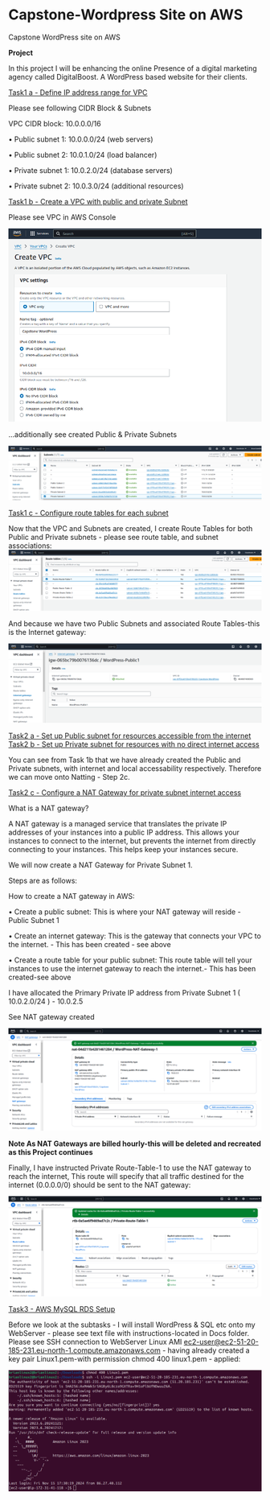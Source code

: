 # Capstone-Wordpress Site on AWS
Capstone WordPress site on AWS


**Project**

In this project I will be enhancing the online Presence of a digital marketing agency called DigitalBoost. A WordPress based website for their clients.

<ins>Task1 a - Define IP address range for VPC</ins>

Please see following CIDR Block & Subnets

VPC CIDR block: 10.0.0.0/16

•	Public subnet 1: 10.0.0.0/24 (web servers)

•	Public subnet 2: 10.0.1.0/24 (load balancer)

•	Private subnet 1: 10.0.2.0/24 (database servers)

•	Private subnet 2: 10.0.3.0/24 (additional resources)

<ins>Task1 b - Create a VPC with public and private Subnet</ins>

Please see VPC in AWS Console

![Screenshot 1](images/screenshot1.png)


...additionally see created Public & Private Subnets

![Screenshot 1](images/screenshot2.png)

<ins>Task1 c - Configure route tables for each subnet </ins>

Now that the VPC and Subnets are created, I create Route Tables for both Public and Private subnets - please see route table, and subnet associations:
![Screenshot 1](images/screenshot3.png)

And because we have two Public Subnets and associated Route Tables-this is the Internet gateway:

![Screenshot 1](images/screenshot4.png)



<ins>Task2 a - Set up Public subnet for resources accessible from the internet</ins>
<ins>Task2 b - Set up Private subnet for resources with no direct internet access</ins>

You can see from Task 1b that we have already created the Public and Private subnets, with internet and local accessability respectively. Therefore we can move onto Natting - Step 2c.

<ins>Task2 c - Configure a NAT Gateway for private subnet internet access</ins>

What is a NAT gateway?

A NAT gateway is a managed service that translates the private IP addresses of your instances into a public IP address.
This allows your instances to connect to the internet, but prevents the internet from directly connecting to your instances.
This helps keep your instances secure.

We will now create a NAT Gateway for Private Subnet 1. 

Steps are as follows:

How to create a NAT gateway in AWS:

•	Create a public subnet: This is where your NAT gateway will reside - Public Subnet 1

•	Create an internet gateway: This is the gateway that connects your VPC to the internet. - This has been created - see above

•	Create a route table for your public subnet: This route table will tell your instances to use the internet gateway to reach the internet.- This has been created-see above


I have allocated the Primary Private IP address from Private Subnet 1 ( 10.0.2.0/24 ) - 10.0.2.5

See NAT gateway created

![Screenshot 1](images/screenshot5.png)

**Note As NAT Gateways are billed hourly-this will be deleted and recreated as this Project continues**

Finally, I have instructed Private Route-Table-1 to use the NAT gateway to reach the internet, This route will specify that all traffic destined for the internet (0.0.0.0/0) should be sent to the NAT gateway:

![Screenshot 1](images/screenshot6.png)


<ins>Task3 - AWS MySQL RDS Setup</ins>

Before we look at the subtasks - I will install WordPress & SQL etc onto my WebServer - please see text file with instructions-located in Docs folder.
Please see SSH connection to WebServer Linux AMI ec2-user@ec2-51-20-185-231.eu-north-1.compute.amazonaws.com - having already created a key pair Linux1.pem-with permission chmod 400 linux1.pem - applied:

![Screenshot 1](images/screenshot7.png)
   


